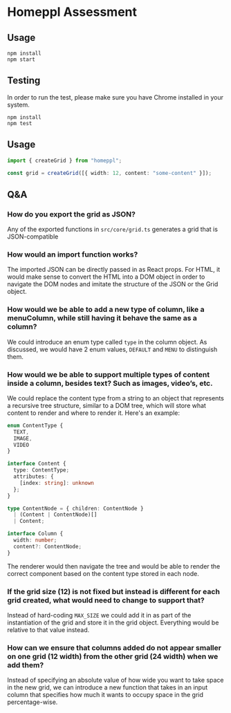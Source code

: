 # Homeppl Assessment

## Usage

```
npm install
npm start
```

## Testing

In order to run the test, please make sure you have Chrome installed in your system.

```
npm install
npm test
```

## Usage

```ts
import { createGrid } from "homeppl";

const grid = createGrid([{ width: 12, content: "some-content" }]);
```

## Q&A

### How do you export the grid as JSON?

Any of the exported functions in `src/core/grid.ts` generates a grid that is JSON-compatible

### How would an import function works?

The imported JSON can be directly passed in as React props. For HTML, it would make sense to convert the HTML into a DOM object in order to navigate the DOM nodes and imitate the structure of the JSON or the Grid object.

### How would we be able to add a new type of column, like a ​menuColumn​, while still having it behave the same as a column?

We could introduce an enum type called `type` in the column object. As discussed, we would have 2 enum values, `DEFAULT` and `MENU` to distinguish them.

### How would we be able to support multiple types of content inside a column, besides text? Such as images, video’s, etc.

We could replace the content type from a string to an object that represents a recursive tree structure, similar to a DOM tree, which will store what content to render and where to render it. Here's an example:

```ts
enum ContentType {
  TEXT,
  IMAGE,
  VIDEO
}

interface Content {
  type: ContentType;
  attributes: {
    [index: string]: unknown
  };
}

type ContentNode = { children: ContentNode } 
  | (Content | ContentNode)[] 
  | Content;

interface Column {
  width: number;
  content?: ContentNode;
}
```

The renderer would then navigate the tree and would be able to render the correct component based on the content type stored in each node.

### If the grid size (12) is not fixed but instead is different for each grid created, what would need to change to support that?

Instead of hard-coding `MAX_SIZE` we could add it in as part of the instantiation of the grid and store it in the grid object. Everything would be relative to that value instead.

### How can we ensure that columns added do not appear smaller on one grid (12 width) from the other grid (24 width) when we add them?

Instead of specifying an absolute value of how wide you want to take space in the new grid, we can introduce a new function that takes in an input column that specifies how much it wants to occupy space in the grid percentage-wise.
